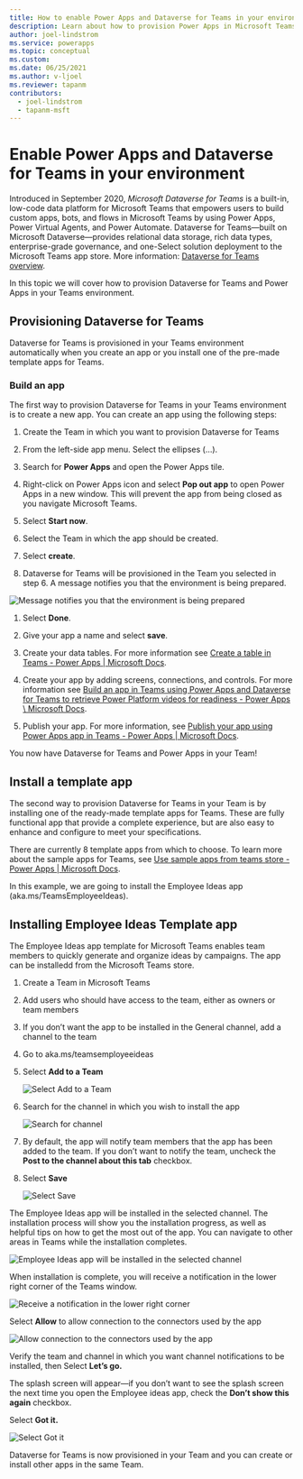 ```yaml
---
title: How to enable Power Apps and Dataverse for Teams in your environment
description: Learn about how to provision Power Apps in Microsoft Teams and create a Microsoft Dataverse for Teams database
author: joel-lindstrom
ms.service: powerapps
ms.topic: conceptual
ms.custom: 
ms.date: 06/25/2021
ms.author: v-ljoel
ms.reviewer: tapanm
contributors:
  - joel-lindstrom
  - tapanm-msft
---
```


# Enable Power Apps and Dataverse for Teams in your environment

Introduced in September 2020, *Microsoft Dataverse for Teams* is a built-in, low-code data platform for Microsoft Teams that empowers users to build custom apps, bots, and flows in Microsoft Teams by using Power Apps, Power Virtual Agents, and Power Automate. Dataverse for Teams—built on Microsoft Dataverse—provides relational data storage, rich data types, enterprise-grade governance, and one-Select solution deployment to the Microsoft Teams app store. More information: [Dataverse for Teams overview](https://docs.microsoft.com/powerapps/teams/overview-data-platform).

In this topic we will cover how to provision Dataverse for Teams and Power Apps in your Teams environment.

## Provisioning Dataverse for Teams

Dataverse for Teams is provisioned in your Teams environment automatically when you create an app or you install one of the pre-made template apps for Teams.

### Build an app

The first way to provision Dataverse for Teams in your Teams environment is to create a new app. You can create an app using the following steps:

1.  Create the Team in which you want to provision Dataverse for Teams

2.  From the left-side app menu. Select the ellipses (…).

3.  Search for **Power Apps** and open the Power Apps tile.

4.  Right-click on Power Apps icon and select **Pop out app** to open Power Apps in a new window. This will prevent the app from being closed as you navigate Microsoft Teams.

5.  Select **Start now**.

6.  Select the Team in which the app should be created.

7.  Select **create**.

8.  Dataverse for Teams will be provisioned in the Team you selected in step 6. A message notifies you that the environment is being prepared.

![Message notifies you that the environment is being prepared](media/enable-dataverse-for-teams-and-power-apps-in-your-environment/provisioning-dataverse-for-teams-2.png "Message notifies you that the environment is being prepared")

1.  Select **Done**.

2.  Give your app a name and select **save**.

3.  Create your data tables. For more information see [Create a table in Teams - Power Apps \| Microsoft Docs](https://docs.microsoft.com/en-us/powerapps/teams/create-table).

4.  Create your app by adding screens, connections, and controls. For more information see [Build an app in Teams using Power Apps and Dataverse for Teams to retrieve Power Platform videos for readiness - Power Apps \ Microsoft Docs](https://docs.microsoft.com/powerapps/teams/tutorial-buildapp-retrieve-videos).

5.  Publish your app. For more information, see [Publish your app using Power Apps app in Teams - Power Apps \| Microsoft Docs](https://docs.microsoft.com/powerapps/teams/publish-and-share-apps).

You now have Dataverse for Teams and Power Apps in your Team!

## Install a template app

The second way to provision Dataverse for Teams in your Team is by installing one of the ready-made template apps for Teams. These are fully functional app that provide a complete experience, but are also easy to enhance and configure to meet your specifications.

There are currently 8 template apps from which to choose. To learn more about the sample apps for Teams, see [Use sample apps from teams store - Power Apps \| Microsoft Docs](https://docs.microsoft.com/powerapps/teams/use-sample-apps-from-teams-store).

In this example, we are going to install the Employee Ideas app (aka.ms/TeamsEmployeeIdeas).

## Installing Employee Ideas Template app

The Employee Ideas app template for Microsoft Teams enables team members to quickly generate and organize ideas by campaigns. The app can be installedd from the Microsoft Teams store.

1.  Create a Team in Microsoft Teams

2.  Add users who should have access to the team, either as owners or team members

3.  If you don’t want the app to be installed in the General channel, add a
    channel to the team

4.  Go to aka.ms/teamsemployeeideas

5.  Select **Add to a Team**

    ![Select Add to a Team](media/enable-dataverse-for-teams-and-power-apps-in-your-environment/installing-employee-ideas-template-app-1.png "Select Add to a Team")

6.  Search for the channel in which you wish to install the app

    ![Search for channel](media/enable-dataverse-for-teams-and-power-apps-in-your-environment/installing-employee-ideas-template-app-2.png "Search for channel")

7.  By default, the app will notify team members that the app has been added to the team. If you don’t want to notify the team, uncheck the **Post to the channel about this tab** checkbox.

8.  Select **Save**

    ![Select Save](media/enable-dataverse-for-teams-and-power-apps-in-your-environment/installing-employee-ideas-template-app-3.png "Select Save")

The Employee Ideas app will be installed in the selected channel. The installation process will show you the installation progress, as well as helpful tips on how to get the most out of the app. You can navigate to other areas in Teams while the installation completes.

![Employee Ideas app will be installed in the selected channel](media/enable-dataverse-for-teams-and-power-apps-in-your-environment/installing-employee-ideas-template-app-4.png "Employee Ideas app will be installed in the selected channel")

When installation is complete, you will receive a notification in the lower right corner of the Teams window.

![Receive a notification in the lower right corner](media/enable-dataverse-for-teams-and-power-apps-in-your-environment/installing-employee-ideas-template-app-5.png "Receive a notification in the lower right corner")

Select **Allow** to allow connection to the connectors used by the app

![Allow connection to the connectors used by the app](media/enable-dataverse-for-teams-and-power-apps-in-your-environment/installing-employee-ideas-template-app-6.png "Allow connection to the connectors used by the app")

Verify the team and channel in which you want channel notifications to be installed, then Select **Let’s go.**

The splash screen will appear—if you don’t want to see the splash screen the next time you open the Employee ideas app, check the **Don’t show this again** checkbox.

Select **Got it.**

![Select Got it](media/enable-dataverse-for-teams-and-power-apps-in-your-environment/installing-employee-ideas-template-app-7.png "Select Got it")

Dataverse for Teams is now provisioned in your Team and you can create or install other apps in the same Team.
